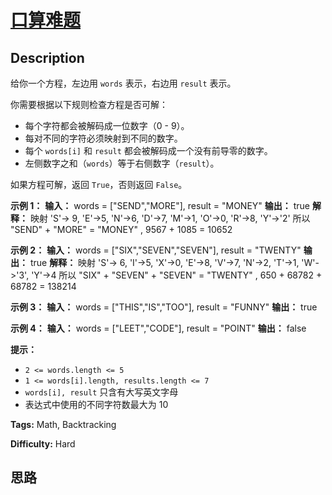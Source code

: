 # [口算难题][title]

## Description

给你一个方程，左边用 `words` 表示，右边用 `result` 表示。

你需要根据以下规则检查方程是否可解：

  * 每个字符都会被解码成一位数字（0 - 9）。
  * 每对不同的字符必须映射到不同的数字。
  * 每个 `words[i]` 和 `result` 都会被解码成一个没有前导零的数字。
  * 左侧数字之和（`words`）等于右侧数字（`result`）。 

如果方程可解，返回 `True`，否则返回 `False`。



**示例 1：**
            **输入：** words = ["SEND","MORE"], result = "MONEY"    **输出：** true    **解释：** 映射 'S'-> 9, 'E'->5, 'N'->6, 'D'->7, 'M'->1, 'O'->0, 'R'->8, 'Y'->'2'    所以 "SEND" + "MORE" = "MONEY" ,  9567 + 1085 = 10652

**示例 2：**
            **输入：** words = ["SIX","SEVEN","SEVEN"], result = "TWENTY"    **输出：** true    **解释：** 映射 'S'-> 6, 'I'->5, 'X'->0, 'E'->8, 'V'->7, 'N'->2, 'T'->1, 'W'->'3', 'Y'->4    所以 "SIX" + "SEVEN" + "SEVEN" = "TWENTY" ,  650 + 68782 + 68782 = 138214

**示例 3：**
            **输入：** words = ["THIS","IS","TOO"], result = "FUNNY"    **输出：** true    

**示例 4：**
            **输入：** words = ["LEET","CODE"], result = "POINT"    **输出：** false    



**提示：**

  * `2 <= words.length <= 5`
  * `1 <= words[i].length, results.length <= 7`
  * `words[i], result` 只含有大写英文字母
  * 表达式中使用的不同字符数最大为 10


**Tags:** Math, Backtracking

**Difficulty:** Hard

## 思路

[title]: https://leetcode-cn.com/problems/verbal-arithmetic-puzzle
